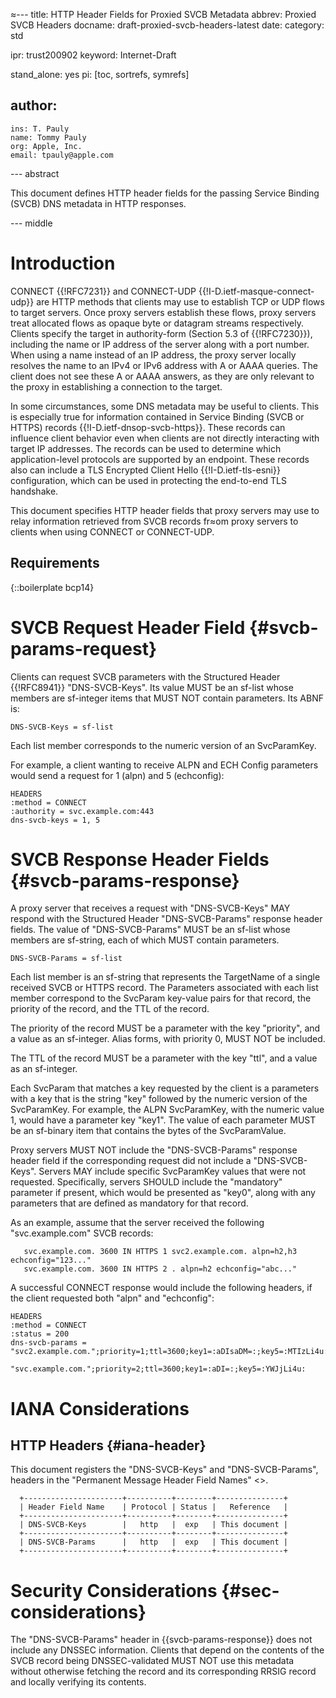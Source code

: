 ≈---
title: HTTP Header Fields for Proxied SVCB Metadata
abbrev: Proxied SVCB Headers
docname: draft-proxied-svcb-headers-latest
date:
category: std

ipr: trust200902
keyword: Internet-Draft

stand_alone: yes
pi: [toc, sortrefs, symrefs]

author:
 -
    ins: T. Pauly
    name: Tommy Pauly
    org: Apple, Inc.
    email: tpauly@apple.com

--- abstract

This document defines HTTP header fields for the passing Service Binding (SVCB) DNS metadata
in HTTP responses.

--- middle

# Introduction

CONNECT {{!RFC7231}} and CONNECT-UDP {{!I-D.ietf-masque-connect-udp}} are HTTP methods that
clients may use to establish TCP or UDP flows to target servers. Once proxy servers establish
these flows, proxy servers treat allocated flows as opaque byte or datagram streams respectively.
Clients specify the target in authority-form (Section 5.3 of {{!RFC7230}}), including the name or
IP address of the server along with a port number. When using a name instead of an IP address, the
proxy server locally resolves the name to an IPv4 or IPv6 address with A or AAAA queries. The
client does not see these A or AAAA answers, as they are only relevant to the proxy in establishing
a connection to the target.

In some circumstances, some DNS metadata may be useful to clients. This is especially true for
information contained in Service Binding (SVCB or HTTPS) records {{!I-D.ietf-dnsop-svcb-https}}.
These records can influence client behavior even when clients are not directly interacting with
target IP addresses. The records can be used to determine which application-level protocols
are supported by an endpoint. These records also can include a TLS Encrypted Client Hello
{{!I-D.ietf-tls-esni}} configuration, which can be used in protecting the end-to-end TLS handshake.

This document specifies HTTP header fields that proxy servers may use to relay information retrieved
from SVCB records fr≈om proxy servers to clients when using CONNECT or CONNECT-UDP.

## Requirements

{::boilerplate bcp14}

# SVCB Request Header Field {#svcb-params-request}

Clients can request SVCB parameters with the Structured Header
{{!RFC8941}} "DNS-SVCB-Keys". Its value MUST
be an sf-list whose members are sf-integer items that MUST NOT contain parameters.
Its ABNF is:

~~~ abnf
DNS-SVCB-Keys = sf-list
~~~

Each list member corresponds to the numeric version of an SvcParamKey.

For example, a client wanting to receive ALPN and ECH Config parameters would
send a request for 1 (alpn) and 5 (echconfig):

~~~ example
HEADERS
:method = CONNECT
:authority = svc.example.com:443
dns-svcb-keys = 1, 5
~~~



# SVCB Response Header Fields {#svcb-params-response}

A proxy server that receives a request with "DNS-SVCB-Keys" MAY respond with
the Structured Header "DNS-SVCB-Params" response header fields. The value of
"DNS-SVCB-Params" MUST be an sf-list whose members are sf-string, each of
which MUST contain parameters.

~~~ abnf
DNS-SVCB-Params = sf-list
~~~

Each list member is an sf-string that represents the TargetName of a single received
SVCB or HTTPS record. The Parameters associated with each list member correspond
to the SvcParam key-value pairs for that record, the priority of the record, and the
TTL of the record.

The priority of the record MUST be a parameter with the key "priority", and a value as an
sf-integer. Alias forms, with priority 0, MUST NOT be included.

The TTL of the record MUST be a parameter with the key "ttl", and a value as an sf-integer.

Each SvcParam that matches a key requested by the client is a parameters with a key
that is the string "key" followed by the numeric version of the SvcParamKey. For example,
the ALPN SvcParamKey, with the numeric value 1, would have a parameter key "key1". The value
of each parameter MUST be an sf-binary item that contains the bytes of the SvcParamValue.

Proxy servers MUST NOT include the "DNS-SVCB-Params" response header field if the
corresponding request did not include a "DNS-SVCB-Keys". Servers MAY include
specific SvcParamKey values that were not requested. Specifically, servers SHOULD include
the "mandatory" parameter if present, which would be presented as "key0", along with any
parameters that are defined as mandatory for that record.

As an example, assume that the server received the following "svc.example.com" SVCB records:

~~~ diagram
   svc.example.com. 3600 IN HTTPS 1 svc2.example.com. alpn=h2,h3 echconfig="123..."
   svc.example.com. 3600 IN HTTPS 2 . alpn=h2 echconfig="abc..."
~~~

A successful CONNECT response would include the following headers, if the client requested both
"alpn" and "echconfig":

~~~ example
HEADERS
:method = CONNECT
:status = 200
dns-svcb-params = "svc2.example.com.";priority=1;ttl=3600;key1=:aDIsaDM=:;key5=:MTIzLi4u:,
                  "svc.example.com.";priority=2;ttl=3600;key1=:aDI=:;key5=:YWJjLi4u:
~~~

# IANA Considerations

## HTTP Headers {#iana-header}

This document registers the "DNS-SVCB-Keys" and "DNS-SVCB-Params",
headers in the "Permanent Message Header Field Names"
<[](https://www.iana.org/assignments/message-headers)>.

~~~
  +----------------------+----------+--------+---------------+
  | Header Field Name    | Protocol | Status |   Reference   |
  +----------------------+----------+--------+---------------+
  | DNS-SVCB-Keys        |   http   |  exp   | This document |
  +----------------------+----------+--------+---------------+
  | DNS-SVCB-Params      |   http   |  exp   | This document |
  +----------------------+----------+--------+---------------+
~~~

# Security Considerations {#sec-considerations}

The "DNS-SVCB-Params" header in {{svcb-params-response}} does not include any DNSSEC information. Clients that
depend on the contents of the SVCB record being DNSSEC-validated MUST NOT use this metadata without
otherwise fetching the record and its corresponding RRSIG record and locally verifying its contents.
